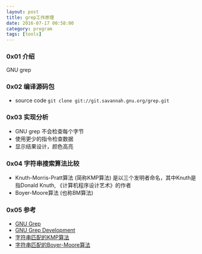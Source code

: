 ```yaml
---
layout: post
title: grep工作原理
date: 2016-07-17 00:58:00
category: program
tags: [tools]
---
```


### 0x01 介绍
GNU grep

### 0x02 编译源码包
* source code `git clone git://git.savannah.gnu.org/grep.git`

### 0x03 实现分析
* GNU grep 不会检查每个字节
* 使用更少的指令检查数据
* 显示结果设计，颜色高亮

### 0x04 字符串搜索算法比较
* Knuth-Morris-Pratt算法 (简称KMP算法)
是以三个发明者命名，其中Knuth是指Donald Knuth, 《计算机程序设计艺术》的作者
* Boyer-Moore算法 (也称BM算法)

### 0x05 参考
* [GNU Grep](https://www.gnu.org/software/grep/)
* [GNU Grep Development](https://www.gnu.org/software/grep/devel.html)
* [字符串匹配的KMP算法](http://www.ruanyifeng.com/blog/2013/05/Knuth–Morris–Pratt_algorithm.html)
* [字符串匹配的Boyer-Moore算法](http://www.ruanyifeng.com/blog/2013/05/boyer-moore_string_search_algorithm.html)
